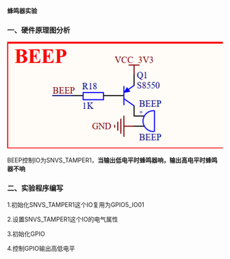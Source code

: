 **蜂鸣器实验**

### 一、硬件原理图分析

![image-20230812160548560](https://github.com/Scholar618/I.MX6ULL-ALPHA/blob/main/pictures/image-20230812160548560.png)

BEEP控制IO为SNVS_TAMPER1，**当输出低电平时蜂鸣器响，输出高电平时蜂鸣器不响**

### 二、实验程序编写

1.初始化SNVS_TAMPER1这个IO复用为GPIO5_IO01

2.设置SNVS_TAMPER1这个IO的电气属性

3.初始化GPIO

4.控制GPIO输出高低电平

